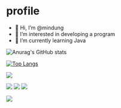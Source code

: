 # profile
- 👋 Hi, I’m @mindung
- 👀 I’m interested in developing a program
- 🌱 I’m currently learning Java

![Anurag's GitHub stats](https://github-readme-stats.vercel.app/api?username=mindung&count_private=true&show_icons=true&theme=radical)

[![Top Langs](https://github-readme-stats.vercel.app/api/top-langs/?username=mindung&layout=compact&count_private=true&theme=radical)](https://github.com/anuraghazra/github-readme-stats)



<a href="https://hits.seeyoufarm.com"><img src="https://hits.seeyoufarm.com/api/count/incr/badge.svg?url=https%3A%2F%2Fgithub.com%2Fgjbae1212%2Fhit-counter&count_bg=%2387C6FE&title_bg=%23FF9898&icon=&icon_color=%23E7E7E7&title=hits&edge_flat=false"/></a>

<img src="https://img.shields.io/badge/MySQL-4479A1?style=flat-square&logo=MySQL&logoColor=white"/></a> 
<img src="https://img.shields.io/badge/JAVA-007396?tyle=flat-square&logo=JAVA&logoColor=white"/></a> 
<img src="https://img.shields.io/badge/Eclipse%20IDE-2C2255.svg?&style=flat-square&logo=Eclipse%20IDE&logoColor=white"/>


<img src="https://img.shields.io/badge/-Microsoft%20Excel%20-%23217346"/>
